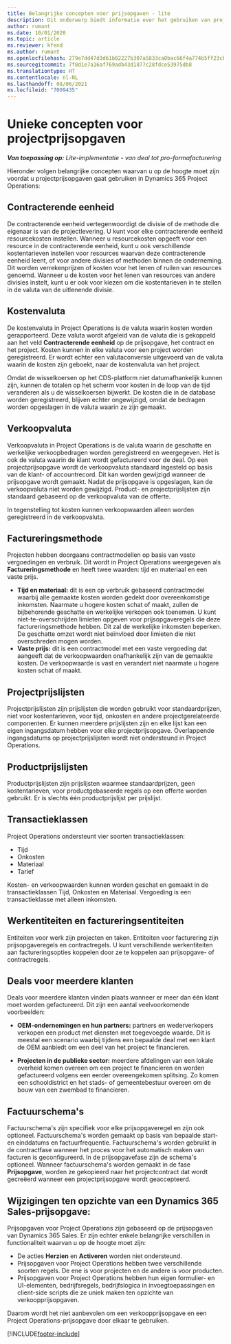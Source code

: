 ```yaml
---
title: Belangrijke concepten voor prijsopgaven - lite
description: Dit onderwerp biedt informatie over het gebruiken van projectprijsopgaven in Project Operations.
author: rumant
ms.date: 10/01/2020
ms.topic: article
ms.reviewer: kfend
ms.author: rumant
ms.openlocfilehash: 279e7dd47d3d61b02227b307a5833ca0bac66f4a774b5ff23cb69aac417e2f0e
ms.sourcegitcommit: 7f8d1e7a16af769adb43d1877c28fdce53975db8
ms.translationtype: HT
ms.contentlocale: nl-NL
ms.lasthandoff: 08/06/2021
ms.locfileid: "7009435"
---
```

# <a name="concepts-unique-to-project-quotes"></a>Unieke concepten voor projectprijsopgaven

_**Van toepassing op:** Lite-implementatie - van deal tot pro-formafacturering_


Hieronder volgen belangrijke concepten waarvan u op de hoogte moet zijn voordat u projectprijsopgaven gaat gebruiken in Dynamics 365 Project Operations:

## <a name="contracting-unit"></a>Contracterende eenheid

De contracterende eenheid vertegenwoordigt de divisie of de methode die eigenaar is van de projectlevering. U kunt voor elke contracterende eenheid resourcekosten instellen. Wanneer u resourcekosten opgeeft voor een resource in de contracterende eenheid, kunt u ook verschillende kostentarieven instellen voor resources waarvan deze contracterende eenheid leent, of voor andere divisies of methoden binnen de onderneming. Dit worden verrekenprijzen of kosten voor het lenen of ruilen van resources genoemd. Wanneer u de kosten voor het lenen van resources van andere divisies instelt, kunt u er ook voor kiezen om die kostentarieven in te stellen in de valuta van de uitlenende divisie.

## <a name="cost-currency"></a>Kostenvaluta

De kostenvaluta in Project Operations is de valuta waarin kosten worden gerapporteerd. Deze valuta wordt afgeleid van de valuta die is gekoppeld aan het veld **Contracterende eenheid** op de prijsopgave, het contract en het project. Kosten kunnen in elke valuta voor een project worden geregistreerd. Er wordt echter een valutaconversie uitgevoerd van de valuta waarin de kosten zijn geboekt, naar de kostenvaluta van het project.

Omdat de wisselkoersen op het CDS-platform niet datumafhankelijk kunnen zijn, kunnen de totalen op het scherm voor kosten in de loop van de tijd veranderen als u de wisselkoersen bijwerkt. De kosten die in de database worden geregistreerd, blijven echter ongewijzigd, omdat de bedragen worden opgeslagen in de valuta waarin ze zijn gemaakt.

## <a name="sales-currency"></a>Verkoopvaluta

Verkoopvaluta in Project Operations is de valuta waarin de geschatte en werkelijke verkoopbedragen worden geregistreerd en weergegeven. Het is ook de valuta waarin de klant wordt gefactureerd voor de deal. Op een projectprijsopgave wordt de verkoopvaluta standaard ingesteld op basis van de klant- of accountrecord. Dit kan worden gewijzigd wanneer de prijsopgave wordt gemaakt. Nadat de prijsopgave is opgeslagen, kan de verkoopvaluta niet worden gewijzigd. Product- en projectprijslijsten zijn standaard gebaseerd op de verkoopvaluta van de offerte.

In tegenstelling tot kosten kunnen verkoopwaarden alleen worden geregistreerd in de verkoopvaluta.

## <a name="billing-method"></a>Factureringsmethode

Projecten hebben doorgaans contractmodellen op basis van vaste vergoedingen en verbruik. Dit wordt in Project Operations weergegeven als **Factureringsmethode** en heeft twee waarden: tijd en materiaal en een vaste prijs.

- **Tijd en materiaal:** dit is een op verbruik gebaseerd contractmodel waarbij alle gemaakte kosten worden gedekt door overeenkomstige inkomsten. Naarmate u hogere kosten schat of maakt, zullen de bijbehorende geschatte en werkelijke verkopen ook toenemen. U kunt niet-te-overschrijden limieten opgeven voor prijsopgaveregels die deze factureringsmethode hebben. Dit zal de werkelijke inkomsten beperken. De geschatte omzet wordt niet beïnvloed door limieten die niet overschreden mogen worden.
- **Vaste prijs:** dit is een contractmodel met een vaste vergoeding dat aangeeft dat de verkoopwaarden onafhankelijk zijn van de gemaakte kosten. De verkoopwaarde is vast en verandert niet naarmate u hogere kosten schat of maakt.

## <a name="project-price-lists"></a>Projectprijslijsten

Projectprijslijsten zijn prijslijsten die worden gebruikt voor standaardprijzen, niet voor kostentarieven, voor tijd, onkosten en andere projectgerelateerde componenten. Er kunnen meerdere prijslijsten zijn en elke lijst kan een eigen ingangsdatum hebben voor elke projectprijsopgave. Overlappende ingangsdatums op projectprijslijsten wordt niet ondersteund in Project Operations.

## <a name="product-price-lists"></a>Productprijslijsten

Productprijslijsten zijn prijslijsten waarmee standaardprijzen, geen kostentarieven, voor productgebaseerde regels op een offerte worden gebruikt. Er is slechts één productprijslijst per prijslijst.

## <a name="transaction-classes"></a>Transactieklassen

Project Operations ondersteunt vier soorten transactieklassen:

- Tijd
- Onkosten
- Materiaal
- Tarief

Kosten- en verkoopwaarden kunnen worden geschat en gemaakt in de transactieklassen Tijd, Onkosten en Materiaal. Vergoeding is een transactieklasse met alleen inkomsten.

## <a name="work-entities-and-billing-entities"></a>Werkentiteiten en factureringsentiteiten

Entiteiten voor werk zijn projecten en taken. Entiteiten voor facturering zijn prijsopgaveregels en contractregels. U kunt verschillende werkentiteiten aan factureringsopties koppelen door ze te koppelen aan prijsopgave- of contractregels.

## <a name="multi-customer-deals"></a>Deals voor meerdere klanten

Deals voor meerdere klanten vinden plaats wanneer er meer dan één klant moet worden gefactureerd. Dit zijn een aantal veelvoorkomende voorbeelden:

- **OEM-ondernemingen en hun partners:** partners en wederverkopers verkopen een product met diensten met toegevoegde waarde. Dit is meestal een scenario waarbij tijdens een bepaalde deal met een klant de OEM aanbiedt om een deel van het project te financieren. 

- **Projecten in de publieke sector:** meerdere afdelingen van een lokale overheid komen overeen om een project te financieren en worden gefactureerd volgens een eerder overeengekomen splitsing. Zo komen een schooldistrict en het stads- of gemeentebestuur overeen om de bouw van een zwembad te financieren.

## <a name="invoice-schedules"></a>Factuurschema's

Factuurschema's zijn specifiek voor elke prijsopgaveregel en zijn ook optioneel. Factuurschema's worden gemaakt op basis van bepaalde start- en einddatums en factuurfrequentie. Factuurschema's worden gebruikt in de contractfase wanneer het proces voor het automatisch maken van facturen is geconfigureerd. In de prijsopgavefase zijn de schema's optioneel. Wanneer factuurschema's worden gemaakt in de fase **Prijsopgave**, worden ze gekopieerd naar het projectcontract dat wordt gecreëerd wanneer een projectprijsopgave wordt geaccepteerd.

## <a name="changes-from-dynamics-365-sales-quote"></a>Wijzigingen ten opzichte van een Dynamics 365 Sales-prijsopgave:

Prijsopgaven voor Project Operations zijn gebaseerd op de prijsopgaven van Dynamics 365 Sales. Er zijn echter enkele belangrijke verschillen in functionaliteit waarvan u op de hoogte moet zijn:

- De acties **Herzien** en **Activeren** worden niet ondersteund.
- Prijsopgaven voor Project Operations hebben twee verschillende soorten regels. De ene is voor projecten en de andere is voor producten.
- Prijsopgaven voor Project Operations hebben hun eigen formulier- en UI-elementen, bedrijfsregels, bedrijfslogica in invoegtoepassingen en client-side scripts die ze uniek maken ten opzichte van verkoopprijsopgaven.

Daarom wordt het niet aanbevolen om een verkoopprijsopgave en een Project Operations-prijsopgave door elkaar te gebruiken.


[!INCLUDE[footer-include](../../includes/footer-banner.md)]

